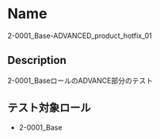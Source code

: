 Name
====
2-0001_Base-ADVANCED_product_hotfix_01

## Description

2-0001_BaseロールのADVANCE部分のテスト

## テスト対象ロール
- 2-0001_Base

